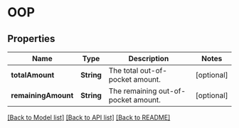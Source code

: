 # OOP

## Properties
Name | Type | Description | Notes
------------ | ------------- | ------------- | -------------
**totalAmount** | **String** | The total out-of-pocket amount. | [optional] 
**remainingAmount** | **String** | The remaining out-of-pocket amount. | [optional] 

[[Back to Model list]](../README.md#documentation-for-models) [[Back to API list]](../README.md#documentation-for-api-endpoints) [[Back to README]](../README.md)



